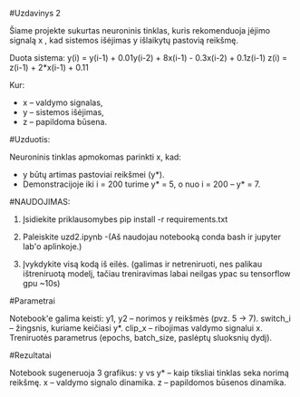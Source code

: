 #Uzdavinys 2

Šiame projekte sukurtas neuroninis tinklas, kuris rekomenduoja įėjimo signalą x , kad sistemos išėjimas y išlaikytų pastovią reikšmę.

Duota sistema:
y(i) = y(i-1) + 0.01y(i-2) + 8x(i-1) - 0.3x(i-2) + 0.1z(i-1)
z(i) = z(i-1) + 2*x(i-1) + 0.11

Kur:
- x – valdymo signalas,
- y – sistemos išėjimas,
- z – papildoma būsena.

#Uzduotis:

Neuroninis tinklas apmokomas parinkti x, kad:
- y būtų artimas pastoviai reikšmei (y*).
- Demonstracijoje iki i = 200 turime y* = 5, o nuo i = 200 – y* = 7.

#NAUDOJIMAS:
1. Įsidiekite priklausomybes
pip install -r requirements.txt

2. Paleiskite uzd2.ipynb
   -(Aš naudojau notebooką conda bash ir jupyter lab'o aplinkoje.)

3. Įvykdykite visą kodą iš eilės.
   (galimas ir netreniruoti, nes palikau ištreniruotą modelį, tačiau treniravimas labai neilgas ypac su tensorflow gpu ~10s)

#Parametrai

Notebook'e galima keisti:
  y1, y2 – norimos y reikšmės (pvz. 5 → 7).
  switch_i – žingsnis, kuriame keičiasi y*.
  clip_x – ribojimas valdymo signalui x. 
  Treniruotės parametrus (epochs, batch_size, paslėptų sluoksnių dydį).

#Rezultatai

Notebook sugeneruoja 3 grafikus: 
  y vs y* – kaip tiksliai tinklas seka norimą reikšmę.
  x – valdymo signalo dinamika.
  z – papildomos būsenos dinamika.
